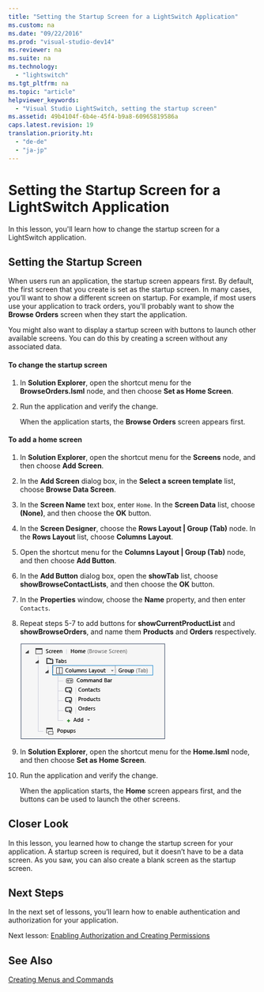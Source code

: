 ```yaml
---
title: "Setting the Startup Screen for a LightSwitch Application"
ms.custom: na
ms.date: "09/22/2016"
ms.prod: "visual-studio-dev14"
ms.reviewer: na
ms.suite: na
ms.technology: 
  - "lightswitch"
ms.tgt_pltfrm: na
ms.topic: "article"
helpviewer_keywords: 
  - "Visual Studio LightSwitch, setting the startup screen"
ms.assetid: 49b4104f-6b4e-45f4-b9a8-60965819586a
caps.latest.revision: 19
translation.priority.ht: 
  - "de-de"
  - "ja-jp"
---
```

# Setting the Startup Screen for a LightSwitch Application
In this lesson, you'll learn how to change the startup screen for a LightSwitch application.  
  
## Setting the Startup Screen  
 When users run an application, the startup screen appears first. By default, the first screen that you create is set as the startup screen. In many cases, you’ll want to show a different screen on startup. For example, if most users use your application to track orders, you'll probably want to show the **Browse Orders** screen when they start the application.  
  
 You might also want to display a startup screen with buttons to launch other available screens. You can do this by creating a screen without any associated data.  
  
#### To change the startup screen  
  
1.  In **Solution Explorer**, open the shortcut menu for the **BrowseOrders.lsml** node, and then choose **Set as Home Screen**.  
  
2.  Run the application and verify the change.  
  
     When the application starts, the **Browse Orders** screen appears first.  
  
#### To add a home screen  
  
1.  In **Solution Explorer**, open the shortcut menu for the **Screens** node, and then choose **Add Screen**.  
  
2.  In the **Add Screen** dialog box, in the **Select a screen template** list, choose **Browse Data Screen**.  
  
3.  In the **Screen Name** text box, enter `Home`. In the **Screen Data** list, choose **(None)**, and then choose the **OK** button.  
  
4.  In the **Screen Designer**, choose the **Rows Layout &#124; Group (Tab)** node. In the **Rows Layout** list, choose **Columns Layout**.  
  
5.  Open the shortcut menu for the **Columns Layout &#124; Group (Tab)** node, and then choose **Add Button**.  
  
6.  In the **Add Button** dialog box, open the **showTab** list, choose **showBrowseContactLists**, and then choose the **OK** button.  
  
7.  In the **Properties** window, choose the  **Name** property, and then enter `Contacts`.  
  
8.  Repeat steps 5-7 to add buttons for **showCurrentProductList** and **showBrowseOrders**, and name them **Products** and **Orders** respectively.  
  
     ![The Home screen layout](../VS_csharp/media/ls_tour34.PNG "LS_Tour34")  
  
9. In **Solution Explorer**, open the shortcut menu for the **Home.lsml** node, and then choose **Set as Home Screen**.  
  
10. Run the application and verify the change.  
  
     When the application starts, the **Home** screen appears first, and the buttons can be used to launch the other screens.  
  
## Closer Look  
 In this lesson, you learned how to change the startup screen for your application. A startup screen is required, but it doesn’t have to be a data screen. As you saw, you can also create a blank screen as the startup screen.  
  
## Next Steps  
 In the next set of lessons, you’ll learn how to enable authentication and authorization for your application.  
  
 Next lesson: [Enabling Authorization and Creating Permissions](../VS_csharp/enabling-authorization-and-creating-permissions-in-lightswitch.md)  
  
## See Also  
 [Creating Menus and Commands](../VS_csharp/creating-commands-and-working-with-menus-in-lightswitch.md)